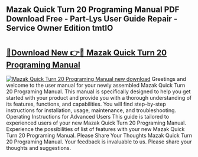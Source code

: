 ## Mazak Quick Turn 20 Programing Manual PDF Download Free - Part-Lys User Guide Repair - Service Owner Edition tmtIO

# <h2><a href="http://bc81904.oget.top/?id=Mazak+Quick+Turn+20+Programing+Manual">🔗Download New 👉🔴 Mazak Quick Turn 20 Programing Manual</a></h2>

[![Mazak Quick Turn 20 Programing Manual new download](https://i.imgur.com/5g1atiW.png)](http://bc81904.oget.top/?id=Mazak+Quick+Turn+20+Programing+Manual)
Greetings and welcome to the user manual for your newly assembled Mazak Quick Turn 20 Programing Manual. This manual is specifically designed to help you get started with your product and provide you with a thorough understanding of its features, functions, and capabilities. You will find step-by-step instructions for installation, usage, maintenance, and troubleshooting. Operating Instructions for Advanced Users This guide is tailored to experienced users of your new Mazak Quick Turn 20 Programing Manual. Experience the possibilities of list of features with your new Mazak Quick Turn 20 Programing Manual. Please Share Your Thoughts Mazak Quick Turn 20 Programing Manual. Your feedback is invaluable to us. Please share your thoughts and suggestions.
